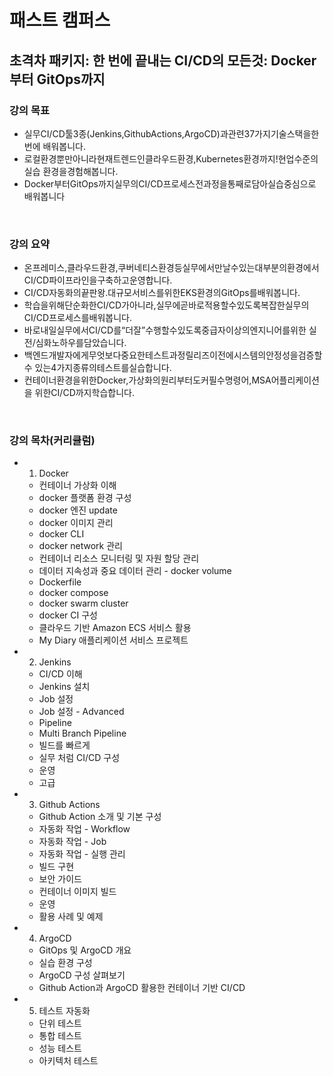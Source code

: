 # 패스트 캠퍼스

## 초격차 패키지: 한 번에 끝내는 CI/CD의 모든것: Docker부터 GitOps까지

### 강의 목표

 - 실무CI/CD툴3종(Jenkins,GithubActions,ArgoCD)과관련37가지기술스택을한번에
배워봅니다.
 - 로컬환경뿐만아니라현재트렌드인클라우드환경,Kubernetes환경까지!현업수준의실습
환경을경험해봅니다.
- Docker부터GitOps까지실무의CI/CD프로세스전과정을통째로담아실습중심으로
배워봅니다

<br/>

### 강의 요약

 - 온프레미스,클라우드환경,쿠버네티스환경등실무에서만날수있는대부분의환경에서
CI/CD파이프라인을구축하고운영합니다.
 - CI/CD자동화의끝판왕.대규모서비스를위한EKS환경의GitOps를배워봅니다.
 - 학습을위해단순화한CI/CD가아니라,실무에곧바로적용할수있도록복잡한실무의
CI/CD프로세스를배워봅니다.
- 바로내일실무에서CI/CD를“더잘”수행할수있도록중급자이상의엔지니어를위한
실전/심화노하우를담았습니다.
 - 백엔드개발자에게무엇보다중요한테스트과정릴리즈이전에시스템의안정성을검증할수
있는4가지종류의테스트를실습합니다.
 - 컨테이너환경을위한Docker,가상화의원리부터도커필수명령어,MSA어플리케이션을
위한CI/CD까지학습합니다.

<br/>

### 강의 목차(커리큘럼)

 - 1. Docker
    - 컨테이너 가상화 이해
    - docker 플랫폼 환경 구성
    - docker 엔진 update
    - docker 이미지 관리
    - docker CLI
    - docker network 관리
    - 컨테이너 리소스 모니터링 및 자원 할당 관리
    - 데이터 지속성과 중요 데이터 관리 - docker volume
    - Dockerfile
    - docker compose
    - docker swarm cluster
    - docker CI 구성
    - 클라우드 기반 Amazon ECS 서비스 활용
    - My Diary 애플리케이션 서비스 프로젝트
 - 2. Jenkins
    - CI/CD 이해
    - Jenkins 설치
    - Job 설정
    - Job 설정 - Advanced
    - Pipeline
    - Multi Branch Pipeline
    - 빌드를 빠르게
    - 실무 처럼 CI/CD 구성
    - 운영
    - 고급
 - 3. Github Actions
    - Github Action 소개 및 기본 구성
    - 자동화 작업 - Workflow
    - 자동화 작업 - Job
    - 자동화 작업 - 실행 관리
    - 빌드 구현
    - 보안 가이드
    - 컨테이너 이미지 빌드
    - 운영
    - 활용 사례 및 예제
 - 4. ArgoCD
    - GitOps 및 ArgoCD 개요
    - 실습 환경 구성
    - ArgoCD 구성 살펴보기
    - Github Action과 ArgoCD 활용한 컨테이너 기반 CI/CD
 - 5. 테스트 자동화
    - 단위 테스트
    - 통합 테스트
    - 성능 테스트
    - 아키텍처 테스트